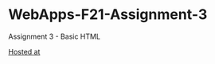 # WebApps-F21-Assignment-3
Assignment 3 - Basic HTML

[Hosted at](C:/Users/s545622/Git_Demo/webapps-repos/webapps-f21-assignment-3-chaitanyaswaroopdev/index.html)
